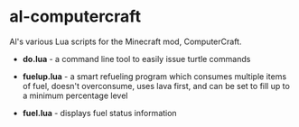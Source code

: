# al-computercraft
Al's various Lua scripts for the Minecraft mod, ComputerCraft.

- **do.lua** - a command line tool to easily issue turtle commands

- **fuelup.lua** - a smart refueling program which consumes multiple items of fuel, doesn't overconsume, uses lava first, and can be set to fill up to a minimum percentage level

- **fuel.lua** - displays fuel status information

